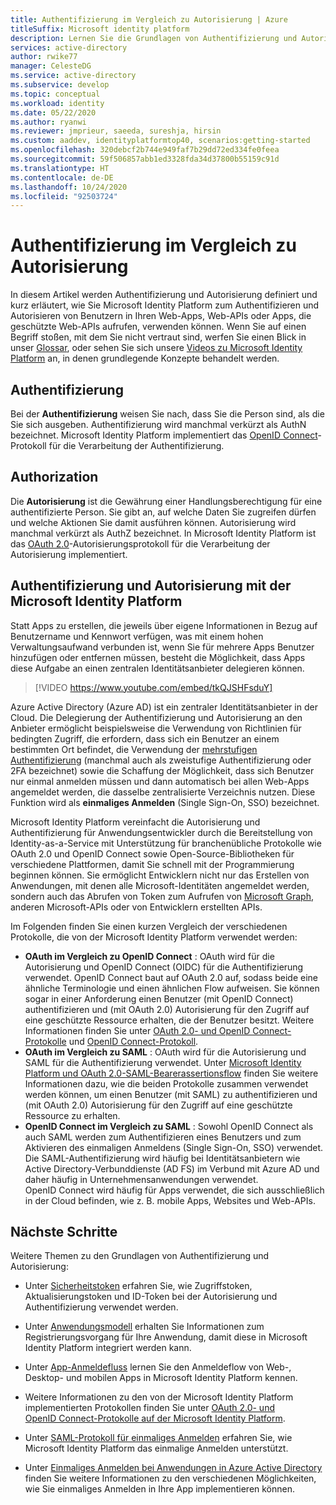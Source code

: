 ```yaml
---
title: Authentifizierung im Vergleich zu Autorisierung | Azure
titleSuffix: Microsoft identity platform
description: Lernen Sie die Grundlagen von Authentifizierung und Autorisierung in Microsoft Identity Platform (v2.0) kennen.
services: active-directory
author: rwike77
manager: CelesteDG
ms.service: active-directory
ms.subservice: develop
ms.topic: conceptual
ms.workload: identity
ms.date: 05/22/2020
ms.author: ryanwi
ms.reviewer: jmprieur, saeeda, sureshja, hirsin
ms.custom: aaddev, identityplatformtop40, scenarios:getting-started
ms.openlocfilehash: 320debcf2b744e949faf7b29dd72ed334fe0feea
ms.sourcegitcommit: 59f506857abb1ed3328fda34d37800b55159c91d
ms.translationtype: HT
ms.contentlocale: de-DE
ms.lasthandoff: 10/24/2020
ms.locfileid: "92503724"
---
```

# <a name="authentication-vs-authorization"></a>Authentifizierung im Vergleich zu Autorisierung

In diesem Artikel werden Authentifizierung und Autorisierung definiert und kurz erläutert, wie Sie Microsoft Identity Platform zum Authentifizieren und Autorisieren von Benutzern in Ihren Web-Apps, Web-APIs oder Apps, die geschützte Web-APIs aufrufen, verwenden können. Wenn Sie auf einen Begriff stoßen, mit dem Sie nicht vertraut sind, werfen Sie einen Blick in unser [Glossar](developer-glossary.md), oder sehen Sie sich unsere [Videos zu Microsoft Identity Platform](identity-videos.md) an, in denen grundlegende Konzepte behandelt werden.

## <a name="authentication"></a>Authentifizierung

Bei der **Authentifizierung** weisen Sie nach, dass Sie die Person sind, als die Sie sich ausgeben. Authentifizierung wird manchmal verkürzt als AuthN bezeichnet. Microsoft Identity Platform implementiert das [OpenID Connect](https://openid.net/connect/)-Protokoll für die Verarbeitung der Authentifizierung.

## <a name="authorization"></a>Authorization

Die **Autorisierung** ist die Gewährung einer Handlungsberechtigung für eine authentifizierte Person. Sie gibt an, auf welche Daten Sie zugreifen dürfen und welche Aktionen Sie damit ausführen können. Autorisierung wird manchmal verkürzt als AuthZ bezeichnet. In Microsoft Identity Platform ist das [OAuth 2.0](https://oauth.net/2/)-Autorisierungsprotokoll für die Verarbeitung der Autorisierung implementiert.

## <a name="authentication-and-authorization-using-microsoft-identity-platform"></a>Authentifizierung und Autorisierung mit der Microsoft Identity Platform

Statt Apps zu erstellen, die jeweils über eigene Informationen in Bezug auf Benutzername und Kennwort verfügen, was mit einem hohen Verwaltungsaufwand verbunden ist, wenn Sie für mehrere Apps Benutzer hinzufügen oder entfernen müssen, besteht die Möglichkeit, dass Apps diese Aufgabe an einen zentralen Identitätsanbieter delegieren können.

> [!VIDEO https://www.youtube.com/embed/tkQJSHFsduY]

Azure Active Directory (Azure AD) ist ein zentraler Identitätsanbieter in der Cloud. Die Delegierung der Authentifizierung und Autorisierung an den Anbieter ermöglicht beispielsweise die Verwendung von Richtlinien für bedingten Zugriff, die erfordern, dass sich ein Benutzer an einem bestimmten Ort befindet, die Verwendung der [mehrstufigen Authentifizierung](../authentication/concept-mfa-howitworks.md) (manchmal auch als zweistufige Authentifizierung oder 2FA bezeichnet) sowie die Schaffung der Möglichkeit, dass sich Benutzer nur einmal anmelden müssen und dann automatisch bei allen Web-Apps angemeldet werden, die dasselbe zentralisierte Verzeichnis nutzen. Diese Funktion wird als **einmaliges Anmelden** (Single Sign-On, SSO) bezeichnet.

Microsoft Identity Platform vereinfacht die Autorisierung und Authentifizierung für Anwendungsentwickler durch die Bereitstellung von Identity-as-a-Service mit Unterstützung für branchenübliche Protokolle wie OAuth 2.0 und OpenID Connect sowie Open-Source-Bibliotheken für verschiedene Plattformen, damit Sie schnell mit der Programmierung beginnen können. Sie ermöglicht Entwicklern nicht nur das Erstellen von Anwendungen, mit denen alle Microsoft-Identitäten angemeldet werden, sondern auch das Abrufen von Token zum Aufrufen von [Microsoft Graph](https://developer.microsoft.com/graph/), anderen Microsoft-APIs oder von Entwicklern erstellten APIs.

Im Folgenden finden Sie einen kurzen Vergleich der verschiedenen Protokolle, die von der Microsoft Identity Platform verwendet werden:

* **OAuth im Vergleich zu OpenID Connect** : OAuth wird für die Autorisierung und OpenID Connect (OIDC) für die Authentifizierung verwendet. OpenID Connect baut auf OAuth 2.0 auf, sodass beide eine ähnliche Terminologie und einen ähnlichen Flow aufweisen. Sie können sogar in einer Anforderung einen Benutzer (mit OpenID Connect) authentifizieren und (mit OAuth 2.0) Autorisierung für den Zugriff auf eine geschützte Ressource erhalten, die der Benutzer besitzt. Weitere Informationen finden Sie unter [OAuth 2.0- und OpenID Connect-Protokolle](active-directory-v2-protocols.md) und [OpenID Connect-Protokoll](v2-protocols-oidc.md).
* **OAuth im Vergleich zu SAML** : OAuth wird für die Autorisierung und SAML für die Authentifizierung verwendet. Unter [Microsoft Identity Platform und OAuth 2.0-SAML-Bearerassertionsflow](v2-saml-bearer-assertion.md) finden Sie weitere Informationen dazu, wie die beiden Protokolle zusammen verwendet werden können, um einen Benutzer (mit SAML) zu authentifizieren und (mit OAuth 2.0) Autorisierung für den Zugriff auf eine geschützte Ressource zu erhalten.
* **OpenID Connect im Vergleich zu SAML** : Sowohl OpenID Connect als auch SAML werden zum Authentifizieren eines Benutzers und zum Aktivieren des einmaligen Anmeldens (Single Sign-On, SSO) verwendet. Die SAML-Authentifizierung wird häufig bei Identitätsanbietern wie Active Directory-Verbunddienste (AD FS) im Verbund mit Azure AD und daher häufig in Unternehmensanwendungen verwendet. OpenID Connect wird häufig für Apps verwendet, die sich ausschließlich in der Cloud befinden, wie z. B. mobile Apps, Websites und Web-APIs.

## <a name="next-steps"></a>Nächste Schritte

Weitere Themen zu den Grundlagen von Authentifizierung und Autorisierung:

* Unter [Sicherheitstoken](security-tokens.md) erfahren Sie, wie Zugriffstoken, Aktualisierungstoken und ID-Token bei der Autorisierung und Authentifizierung verwendet werden.
* Unter [Anwendungsmodell](application-model.md) erhalten Sie Informationen zum Registrierungsvorgang für Ihre Anwendung, damit diese in Microsoft Identity Platform integriert werden kann.
* Unter [App-Anmeldefluss](app-sign-in-flow.md) lernen Sie den Anmeldeflow von Web-, Desktop- und mobilen Apps in Microsoft Identity Platform kennen.

* Weitere Informationen zu den von der Microsoft Identity Platform implementierten Protokollen finden Sie unter [OAuth 2.0- und OpenID Connect-Protokolle auf der Microsoft Identity Platform](active-directory-v2-protocols.md).
* Unter [SAML-Protokoll für einmaliges Anmelden](single-sign-on-saml-protocol.md) erfahren Sie, wie Microsoft Identity Platform das einmalige Anmelden unterstützt.
* Unter [Einmaliges Anmelden bei Anwendungen in Azure Active Directory](../manage-apps/what-is-single-sign-on.md) finden Sie weitere Informationen zu den verschiedenen Möglichkeiten, wie Sie einmaliges Anmelden in Ihre App implementieren können.
